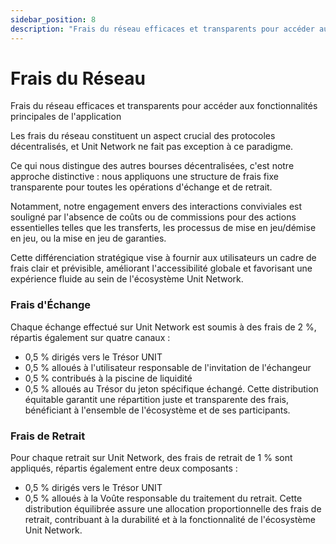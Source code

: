 ```yaml
---
sidebar_position: 8
description: "Frais du réseau efficaces et transparents pour accéder aux fonctionnalités principales de l'application"
---
```


# Frais du Réseau

Frais du réseau efficaces et transparents pour accéder aux fonctionnalités principales de l'application

Les frais du réseau constituent un aspect crucial des protocoles décentralisés, et Unit Network ne fait pas exception à ce paradigme.

Ce qui nous distingue des autres bourses décentralisées, c'est notre approche distinctive : nous appliquons une structure de frais fixe transparente pour toutes les opérations d'échange et de retrait.

Notamment, notre engagement envers des interactions conviviales est souligné par l'absence de coûts ou de commissions pour des actions essentielles telles que les transferts, les processus de mise en jeu/démise en jeu, ou la mise en jeu de garanties.

Cette différenciation stratégique vise à fournir aux utilisateurs un cadre de frais clair et prévisible, améliorant l'accessibilité globale et favorisant une expérience fluide au sein de l'écosystème Unit Network.

### Frais d'Échange

Chaque échange effectué sur Unit Network est soumis à des frais de 2 %, répartis également sur quatre canaux :

- 0,5 % dirigés vers le Trésor UNIT
- 0,5 % alloués à l'utilisateur responsable de l'invitation de l'échangeur
- 0,5 % contribués à la piscine de liquidité
- 0,5 % alloués au Trésor du jeton spécifique échangé. Cette distribution équitable garantit une répartition juste et transparente des frais, bénéficiant à l'ensemble de l'écosystème et de ses participants.

### Frais de Retrait

Pour chaque retrait sur Unit Network, des frais de retrait de 1 % sont appliqués, répartis également entre deux composants :

- 0,5 % dirigés vers le Trésor UNIT
- 0,5 % alloués à la Voûte responsable du traitement du retrait.
  Cette distribution équilibrée assure une allocation proportionnelle des frais de retrait, contribuant à la durabilité et à la fonctionnalité de l'écosystème Unit Network.
